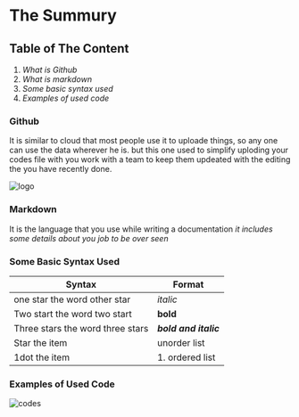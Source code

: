 # The Summury
## Table of The Content
1. *What is Github*
2. *What is markdown*
3. *Some basic syntax used*
4. *Examples of used code*

### Github 
It is similar to cloud that most people use it to uploade things, so any one can use the data wherever he is. but this one used to simplify uploding your codes file with you work with a team 
to keep them updeated with the editing the you have recently done. 

![logo](https://github.githubassets.com/images/modules/logos_page/GitHub-Mark.png)
###  Markdown
It is the language that you use while writing a documentation *it includes some details about you job to be over seen*
### Some Basic Syntax Used

|Syntax                          | Format               |
|------------                    | -------------        |
|one star the word other star    | *italic*             |
|Two start the word two start    |**bold**              |
|Three stars the word three stars| ***bold and italic***|
|Star the item                   | unorder list         |
|1dot the item                   | 1. ordered list      |

### Examples of Used Code 
![codes](https://d33v4339jhl8k0.cloudfront.net/docs/assets/545804d8e4b09c5ca72525ce/images/5bfffa1304286304a71cca67/file-HkUrvqZYBI.png)
